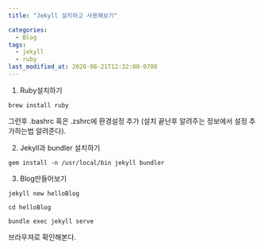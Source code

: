```yaml
---
title: "Jekyll 설치하고 사용해보기"

categories:
  - Blog
tags:
  - jekyll
  - ruby
last_modified_at: 2020-08-21T12:32:00-0700
---
```


1. Ruby설치하기

```
brew install ruby
```

그런후 .bashrc 혹은 .zshrc에 환경설정 추가 (설치 끝난후 알려주는 정보에서 설정 추가하는법 알려준다).

2. Jekyll과 bundler 설치하기

```
gem install -n /usr/local/bin jekyll bundler
```

3. Blog만들어보기

```
jekyll new helloBlog

cd helloBlog

bundle exec jekyll serve
```

브라우져로 확인해본다.
